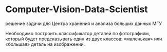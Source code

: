 # Computer-Vision-Data-Scientist
решение задачи для Центра хранения и анализа больших данных МГУ

Необходимо построить классификатор деталей по фотографиям, который будет предсказывать один из двух классов: «маленькая» или «большая» деталь на изображении.

